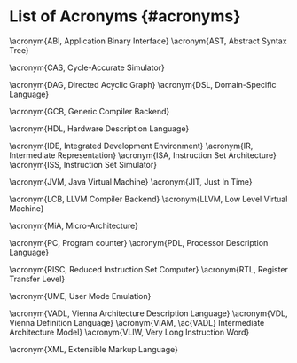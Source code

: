 
# List of Acronyms {#acronyms}

<!-- A -->
\acronym{ABI,  Application Binary Interface}
\acronym{AST,  Abstract Syntax Tree}
<!-- B -->
<!-- C -->
\acronym{CAS,  Cycle-Accurate Simulator}
<!-- D -->
\acronym{DAG,  Directed Acyclic Graph}
\acronym{DSL,  Domain-Specific Language}
<!-- E -->
<!-- F -->
<!-- G -->
\acronym{GCB,  Generic Compiler Backend}
<!-- H -->
\acronym{HDL,  Hardware Description Language}
<!-- I -->
\acronym{IDE,  Integrated Development Environment}
\acronym{IR,   Intermediate Representation}
\acronym{ISA,  Instruction Set Architecture}
\acronym{ISS,  Instruction Set Simulator}
<!-- J -->
\acronym{JVM,  Java Virtual Machine}
\acronym{JIT,  Just In Time}
<!-- K -->
<!-- L -->
\acronym{LCB,   LLVM Compiler Backend}
\acronym{LLVM,  Low Level Virtual Machine}
<!-- M -->
\acronym{MiA,  Micro-Architecture}
<!-- N -->
<!-- O -->
<!-- P -->
\acronym{PC,   Program counter}
\acronym{PDL,  Processor Description Language}
<!-- Q -->
<!-- R -->
\acronym{RISC,   Reduced Instruction Set Computer}
\acronym{RTL,    Register Transfer Level}
<!-- S -->
<!-- T -->
<!-- U -->
\acronym{UME, User Mode Emulation}
<!-- V -->
\acronym{VADL, Vienna Architecture Description Language}
\acronym{VDL,  Vienna Definition Language}
\acronym{VIAM, \ac{VADL} Intermediate Architecture Model}
\acronym{VLIW, Very Long Instruction Word}
<!-- W -->
<!-- X -->
\acronym{XML,  Extensible Markup Language}
<!-- Y -->
<!-- Z -->
